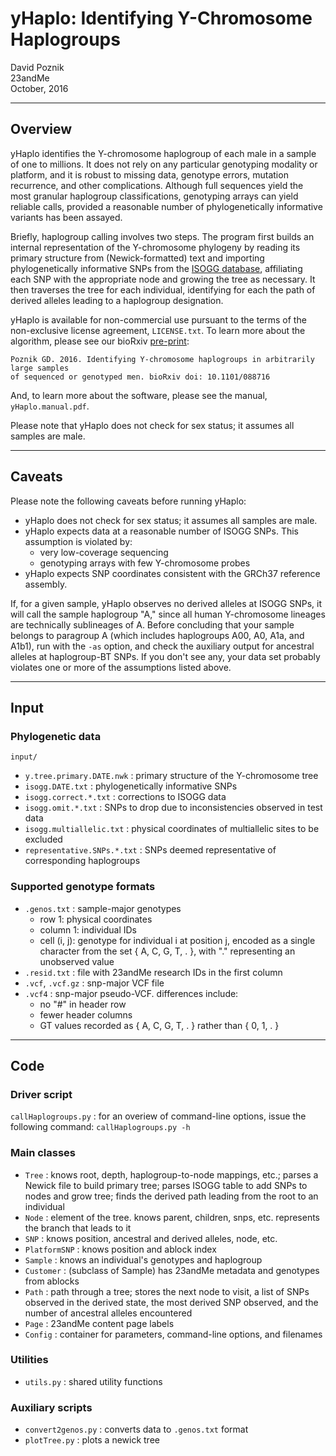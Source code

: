# yHaplo: Identifying Y-Chromosome Haplogroups

David Poznik  
23andMe  
October, 2016

--------------------------------------------------------------------------------
## Overview

yHaplo identifies the Y-chromosome haplogroup of each male in a sample of one to 
millions. It does not rely on any particular genotyping modality or platform, and it is 
robust to missing data, genotype errors, mutation recurrence, and other complications. 
Although full sequences yield the most granular haplogroup classifications, genotyping 
arrays can yield reliable calls, provided a reasonable number of phylogenetically 
informative variants has been assayed. 

Briefly, haplogroup calling involves two steps. The program first builds an internal 
representation of the Y-chromosome phylogeny by reading its primary structure from 
(Newick-formatted) text and importing phylogenetically informative SNPs from the 
[ISOGG database](http://isogg.org/tree/ISOGG_YDNA_SNP_Index.html), affiliating each 
SNP with the appropriate node and growing the tree as necessary. It then traverses the 
tree for each individual, identifying for each the path of derived alleles leading to 
a haplogroup designation.

yHaplo is available for non-commercial use pursuant to the terms of the non-exclusive 
license agreement, `LICENSE.txt`. To learn more about the algorithm, please see our 
bioRxiv [pre-print](http://biorxiv.org/content/early/2016/11/19/088716):

    Poznik GD. 2016. Identifying Y-chromosome haplogroups in arbitrarily large samples 
    of sequenced or genotyped men. bioRxiv doi: 10.1101/088716

And, to learn more about the software, please see the manual, `yHaplo.manual.pdf`. 

Please note that yHaplo does not check for sex status; it assumes all samples are male.


--------------------------------------------------------------------------------
## Caveats

Please note the following caveats before running yHaplo:

* yHaplo does not check for sex status; it assumes all samples are male.
* yHaplo expects data at a reasonable number of ISOGG SNPs. This assumption is violated by:
  * very low-coverage sequencing
  * genotyping arrays with few Y-chromosome probes
* yHaplo expects SNP coordinates consistent with the GRCh37 reference assembly. 

If, for a given sample, yHaplo observes no derived alleles at ISOGG SNPs, it will call 
the sample haplogroup "A," since all human Y-chromosome lineages are technically 
sublineages of A. Before concluding that your sample belongs to paragroup A (which 
includes haplogroups A00, A0, A1a, and A1b1), run with the `-as` option, and check the 
auxiliary output for ancestral alleles at haplogroup-BT SNPs. If you don't see any, 
your data set probably violates one or more of the assumptions listed above.


--------------------------------------------------------------------------------
## Input

### Phylogenetic data

`input/`

* `y.tree.primary.DATE.nwk`   : primary structure of the Y-chromosome tree
* `isogg.DATE.txt`            : phylogenetically informative SNPs
* `isogg.correct.*.txt`       : corrections to ISOGG data
* `isogg.omit.*.txt`          : SNPs to drop due to inconsistencies observed in test data
* `isogg.multiallelic.txt`    : physical coordinates of multiallelic sites to be excluded
* `representative.SNPs.*.txt` : SNPs deemed representative of corresponding haplogroups


### Supported genotype formats

* `.genos.txt`    : sample-major genotypes  
    * row 1: physical coordinates  
    * column 1: individual IDs
    * cell (i, j): genotype for individual i at position j, encoded as a single character from the set { A, C, G, T, . }, with "." representing an unobserved value
* `.resid.txt`    : file with 23andMe research IDs in the first column
* `.vcf`, `.vcf.gz` : snp-major VCF file
* `.vcf4`         : snp-major pseudo-VCF. differences include:
    * no "#" in header row
    * fewer header columns
    * GT values recorded as { A, C, G, T, . } rather than { 0, 1, . }


--------------------------------------------------------------------------------
## Code

### Driver script

`callHaplogroups.py` : for an overiew of command-line options, issue the following command: `callHaplogroups.py -h`

### Main classes

* `Tree`         : knows root, depth, haplogroup-to-node mappings, etc.;
                     parses a Newick file to build primary tree;
                     parses ISOGG table to add SNPs to nodes and grow tree;
                     finds the derived path leading from the root to an individual
* `Node`         : element of the tree. knows parent, children, snps, etc.
                    represents the branch that leads to it
* `SNP`          : knows position, ancestral and derived alleles, node, etc.
* `PlatformSNP` : knows position and ablock index 
* `Sample`       : knows an individual's genotypes and haplogroup
* `Customer`     : (subclass of Sample) has 23andMe metadata and genotypes from ablocks
* `Path`         : path through a tree; stores the next node to visit, a list of SNPs 
                    observed in the derived state, the most derived SNP observed, 
                    and the number of ancestral alleles encountered
* `Page`         : 23andMe content page labels
* `Config`       : container for parameters, command-line options, and filenames

### Utilities

* `utils.py`    : shared utility functions

### Auxiliary scripts

* `convert2genos.py` : converts data to `.genos.txt` format
* `plotTree.py`       : plots a newick tree
